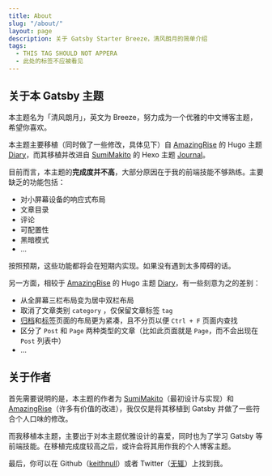 ```yaml
---
title: About
slug: "/about/"
layout: page
description: 关于 Gatsby Starter Breeze，清风朗月的简单介绍
tags:
  - THIS TAG SHOULD NOT APPERA
  - 此处的标签不应被看见
---
```


## 关于本 Gatsby 主题

本主题名为「清风朗月」，英文为 Breeze，努力成为一个优雅的中文博客主题，希望你喜欢。

本主题主要移植（同时做了一些修改，具体见下）自 [AmazingRise](https://github.com/AmazingRise) 的 Hugo 主题 [Diary](https://github.com/amazingrise/hugo-theme-diary)，而其移植并改进自 [SumiMakito](https://github.com/SumiMakito) 的 Hexo 主题 [Journal](https://github.com/SumiMakito/hexo-theme-journal/)。

目前而言，本主题的**完成度并不高**，大部分原因在于我的前端技能不够熟练。主要缺乏的功能包括：

- 对小屏幕设备的响应式布局
- 文章目录
- 评论
- 可配置性
- 黑暗模式
- ...

按照预期，这些功能都将会在短期内实现。如果没有遇到太多障碍的话。

另一方面，相较于 [AmazingRise](https://github.com/AmazingRise) 的 Hugo 主题 [Diary](https://github.com/amazingrise/hugo-theme-diary)，有一些刻意为之的差别：

- 从全屏幕三栏布局变为居中双栏布局
- 取消了文章类别 `category` ，仅保留文章标签 `tag`
- [归档](/archive/)和[标签](/tags/)页面的布局更为紧凑，且不分页以便 `Ctrl + F` 页面内查找
- 区分了 `Post` 和 `Page` 两种类型的文章（比如此页面就是 `Page`，而不会出现在 `Post` 列表中）
- ...

## 关于作者

首先需要说明的是，本主题的作者为 [SumiMakito](https://github.com/SumiMakito)（最初设计与实现）和 [AmazingRise](https://github.com/AmazingRise)（许多有价值的改进），我仅仅是将其移植到 Gatsby 并做了一些符合个人口味的修改。

而我移植本主题，主要出于对本主题优雅设计的喜爱，同时也为了学习 Gatsby 等前端技能。在移植完成度较高之后，或许会将其用作我的个人博客主题。

最后，你可以在 Github（[keithnull](https://github.com/keithnull)）或者 Twitter（[无辄](https://twitter.com/_keithnull)）上找到我。
